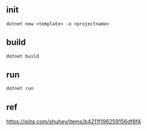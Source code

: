 ## init
`dotnet new <template> -o <projectname>`

## build
`dotnet build`

## run
`dotnet run`


## ref
https://qiita.com/shuhey/items/b4211f196259156df8f4

